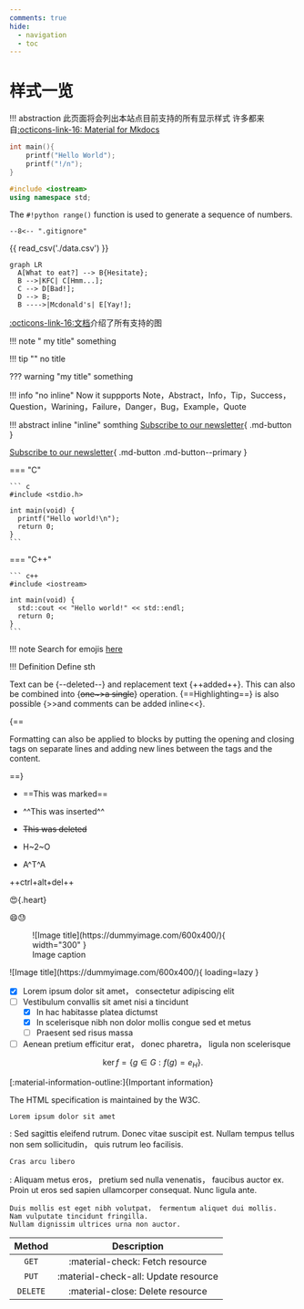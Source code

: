 ```yaml
---
comments: true
hide:
  - navigation
  - toc
---
```

# 样式一览
!!! abstraction
    此页面将会列出本站点目前支持的所有显示样式
    许多都来自[:octicons-link-16: Material for Mkdocs](https://squidfunk.github.io/mkdocs-material/)

```C hl_lines="2 2"
int main(){
    printf("Hello World");
    printf("!/n");
}
```

```C++
#include <iostream>
using namespace std;
```

The `#!python range()` function is used to generate a sequence of numbers.

``` title="inlcude a file: .gitignore"
--8<-- ".gitignore"
```

{{ read_csv('./data.csv') }}


``` mermaid
graph LR
  A[What to eat?] --> B{Hesitate};
  B -->|KFC| C[Hmm...];
  C --> D[Bad!];
  D --> B;
  B ---->|Mcdonald's| E[Yay!];
```

[:octicons-link-16:文档](https://mermaid.js.org/)介绍了所有支持的图

!!! note " my title"
    something

!!! tip ""
    no title

??? warning "my title"
    something

!!! info  "no inline"
    Now it suppports Note，Abstract，Info，Tip，Success，Question，Warining，Failure，Danger，Bug，Example，Quote

!!! abstract inline  "inline"
    somthing
[Subscribe to our newsletter](#){ .md-button }

[Subscribe to our newsletter](#){ .md-button .md-button--primary }

=== "C"

    ``` c
    #include <stdio.h>

    int main(void) {
      printf("Hello world!\n");
      return 0;
    }
    ```

=== "C++"

    ``` c++
    #include <iostream>

    int main(void) {
      std::cout << "Hello world!" << std::endl;
      return 0;
    }
    ```

!!! note
    Search for emojis [here](https://squidfunk.github.io/mkdocs-material/reference/icons-emojis/)

!!! Definition
    Define sth

Text can be {--deleted--} and replacement text {++added++}. This can also be
combined into {~~one~>a single~~} operation. {==Highlighting==} is also
possible {>>and comments can be added inline<<}.

{==

Formatting can also be applied to blocks by putting the opening and closing
tags on separate lines and adding new lines between the tags and the content.

==}

- ==This was marked==
- ^^This was inserted^^
- ~~This was deleted~~

- H~2~O
- A^T^A

++ctrl+alt+del++

:heart_eyes:{.heart}

:smile::sweat:

<figure markdown>
  ![Image title](https://dummyimage.com/600x400/){ width="300" }
  <figcaption>Image caption</figcaption>
</figure>
![Image title](https://dummyimage.com/600x400/){ loading=lazy }

<!-- ![](images/Format/2023-07-01-22-00-36.png#pic) -->

- [x] Lorem ipsum dolor sit amet， consectetur adipiscing elit
- [ ] Vestibulum convallis sit amet nisi a tincidunt
    * [x] In hac habitasse platea dictumst
    * [x] In scelerisque nibh non dolor mollis congue sed et metus
    * [ ] Praesent sed risus massa
- [ ] Aenean pretium efficitur erat， donec pharetra， ligula non scelerisque

$$
\operatorname{ker} f=\{g\in G:f(g)=e_{H}\}{\mbox{.}}
$$


[:material-information-outline:]{Important information}


The HTML specification is maintained by the W3C.

`Lorem ipsum dolor sit amet`

:   Sed sagittis eleifend rutrum. Donec vitae suscipit est. Nullam tempus
    tellus non sem sollicitudin， quis rutrum leo facilisis.

`Cras arcu libero`

:   Aliquam metus eros， pretium sed nulla venenatis， faucibus auctor ex. Proin
    ut eros sed sapien ullamcorper consequat. Nunc ligula ante.

    Duis mollis est eget nibh volutpat， fermentum aliquet dui mollis.
    Nam vulputate tincidunt fringilla.
    Nullam dignissim ultrices urna non auctor.

| Method      | Description                          |
| :---------: | :----------------------------------: |
| `GET`       | :material-check:     Fetch resource  |
| `PUT`       | :material-check-all: Update resource |
| `DELETE`    | :material-close:     Delete resource |